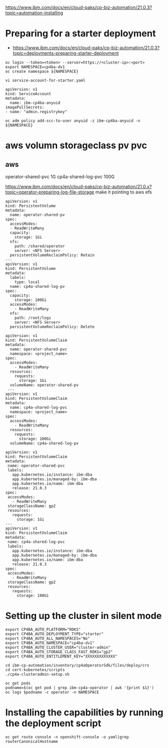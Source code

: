 https://www.ibm.com/docs/en/cloud-paks/cp-biz-automation/21.0.3?topic=automation-installing

# Preparing for a starter deployment 
- https://www.ibm.com/docs/en/cloud-paks/cp-biz-automation/21.0.3?topic=deployments-preparing-starter-deployment

```
oc login --token=<token> --server=https://<cluster-ip>:<port>
export NAMESPACE=cp4ba-dv1
oc create namespace ${NAMESPACE} 
```  

```
vi service-account-for-starter.yaml
```  
```
apiVersion: v1
kind: ServiceAccount
metadata:
  name: ibm-cp4ba-anyuid
imagePullSecrets:
- name: "admin.registrykey"
```
```  
oc adm policy add-scc-to-user anyuid -z ibm-cp4ba-anyuid -n ${NAMESPACE}
```  

# aws volumn storageclass pv pvc
## aws

operator-shared-pvc 1G
cp4a-shared-log-pvc 100G

https://www.ibm.com/docs/en/cloud-paks/cp-biz-automation/21.0.x?topic=operator-preparing-log-file-storage
make it pointing to aws efs
```
apiVersion: v1
kind: PersistentVolume
metadata:
  name: operator-shared-pv
spec:
  accessModes:
  - ReadWriteMany
  capacity:
    storage: 1Gi
  nfs:
    path: /shared/operator
    server: <NFS Server>
  persistentVolumeReclaimPolicy: Retain
---
apiVersion: v1
kind: PersistentVolume
metadata:
  labels:
    type: local
  name: cp4a-shared-log-pv
spec:
  capacity:
    storage: 100Gi
  accessModes:
    - ReadWriteMany
  nfs:
    path: /root/logs
    server: <NFS Server>
  persistentVolumeReclaimPolicy: Delete
```

```
apiVersion: v1
kind: PersistentVolumeClaim
metadata:
  name: operator-shared-pvc
  namespace: <project_name>
spec:
  accessModes:
    - ReadWriteMany
  resources:
    requests:
      storage: 1Gi
  volumeName: operator-shared-pv
 ---
apiVersion: v1
kind: PersistentVolumeClaim
metadata:
  name: cp4a-shared-log-pvc
  namespace: <project_name>
spec:
  accessModes:
    - ReadWriteMany
  resources:
    requests:
      storage: 100Gi
  volumeName: cp4a-shared-log-pv
 ```
 ```
apiVersion: v1
kind: PersistentVolumeClaim
metadata:
  name: operator-shared-pvc
  labels:
    app.kubernetes.io/instance: ibm-dba
    app.kubernetes.io/managed-by: ibm-dba
    app.kubernetes.io/name: ibm-dba
    release: 21.0.3
spec:
  accessModes:
    - ReadWriteMany
  storageClassName: gp2
  resources:
    requests:
      storage: 1Gi
---
apiVersion: v1
kind: PersistentVolumeClaim
metadata:
  name: cp4a-shared-log-pvc
  labels:
    app.kubernetes.io/instance: ibm-dba
    app.kubernetes.io/managed-by: ibm-dba
    app.kubernetes.io/name: ibm-dba
    release: 21.0.3
spec:
  accessModes:
    - ReadWriteMany
  storageClassName: gp2
  resources:
    requests:
      storage: 100Gi
```      
 
  
  

# Setting up the cluster in silent mode
```  
export CP4BA_AUTO_PLATFORM="ROKS"
export CP4BA_AUTO_DEPLOYMENT_TYPE="starter"
export CP4BA_AUTO_ALL_NAMESPACES="No"
export CP4BA_AUTO_NAMESPACE="cp4ba-dv1"
export CP4BA_AUTO_CLUSTER_USER="cluster-admin"
export CP4BA_AUTO_STORAGE_CLASS_FAST_ROKS="gp2"
export CP4BA_AUTO_ENTITLEMENT_KEY="XXXXXXXXXXXXX"
```  
```
cd ibm-cp-automation/inventory/cp4aOperatorSdk/files/deploy/crs 
cd cert-kubernetes/scripts
./cp4a-clusteradmin-setup.sh
```

```
oc get pods
podname=$(oc get pod | grep ibm-cp4a-operator | awk '{print $1}')
oc logs $podname -c operator -n NAMESPACE
```

  
# Installing the capabilities by running the deployment script
```
oc get route console -n openshift-console -o yaml|grep routerCanonicalHostname
```
  
  
  
